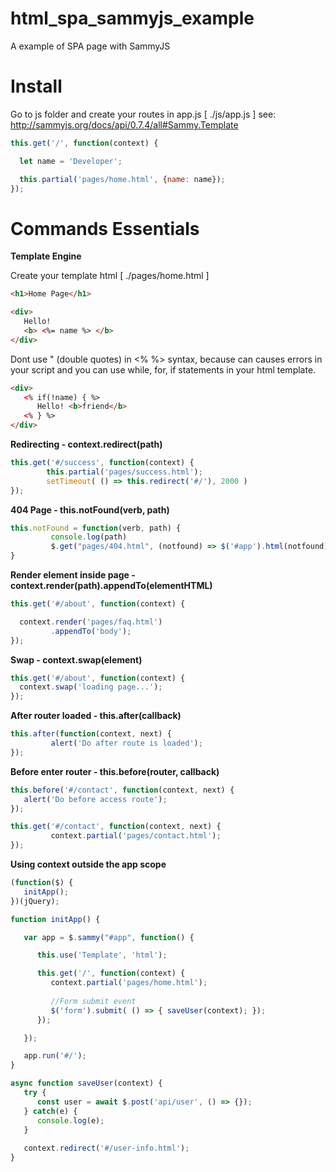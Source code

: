 # html_spa_sammyjs_example
A example of SPA page with SammyJS 

# Install

Go to js folder and create your routes in app.js [ ./js/app.js ]
see: http://sammyjs.org/docs/api/0.7.4/all#Sammy.Template

```js
this.get('/', function(context) {

  let name = 'Developer';

  this.partial('pages/home.html', {name: name});
});
```

 
 # Commands Essentials
 
 **Template Engine**

Create your template html [ ./pages/home.html ]

```html
<h1>Home Page</h1> 

<div>
   Hello! 
   <b> <%= name %> </b>
</div> 

```
Dont use " (double quotes) in <% %> syntax, because can causes errors in your script and you can use while, for, if statements in your html template.

```html
<div>
   <% if(!name) { %>
      Hello! <b>friend</b>
   <% } %>   
</div>
 ```
 
 **Redirecting - context.redirect(path)**
 
 ```js
 this.get('#/success', function(context) {
         this.partial('pages/success.html');
         setTimeout( () => this.redirect('#/'), 2000 )
});
 ```
 
 
 **404 Page - this.notFound(verb, path)**
 
```js
this.notFound = function(verb, path) {
         console.log(path)
         $.get("pages/404.html", (notfound) => $('#app').html(notfound) );
}
```


**Render element inside page - context.render(path).appendTo(elementHTML)**

```js
this.get('#/about', function(context) {

  context.render('pages/faq.html')
         .appendTo('body');
});
```


**Swap - context.swap(element)**
```js
this.get('#/about', function(context) {
  context.swap('loading page...');
});
```

**After router loaded - this.after(callback)** 
```js
this.after(function(context, next) {
         alert('Do after route is loaded');
});
```

**Before enter router - this.before(router, callback)**
```js
this.before('#/contact', function(context, next) {
   alert('Do before access route');
});

this.get('#/contact', function(context, next) {
         context.partial('pages/contact.html');
});
```

**Using context outside the app scope**
```js
(function($) {
   initApp();
})(jQuery);

function initApp() {

   var app = $.sammy("#app", function() {

      this.use('Template', 'html');

      this.get('/', function(context) {
         context.partial('pages/home.html');
         
         //Form submit event
         $('form').submit( () => { saveUser(context); });
      });

   });

   app.run('#/');
}

async function saveUser(context) {
   try {
      const user = await $.post('api/user', () => {});
   } catch(e) {
      console.log(e);
   }
  
   context.redirect('#/user-info.html');
}
```

